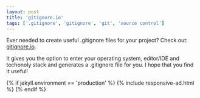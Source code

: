 ```yaml
---
layout: post
title: 'gitignore.io'
tags: ['.gitignore', 'gitignore', 'git', 'source control']
---
```


Ever needed to create useful .gitignore files for your project? Check out: [gitignore.io](https://www.gitignore.io/).

It gives you the option to enter your operating system, editor/IDE and techonoly stack and generates a .gitignore file for you. I hope that you find it useful!

{% if jekyll.environment == 'production' %}
  {% include responsive-ad.html %}
{% endif %}
